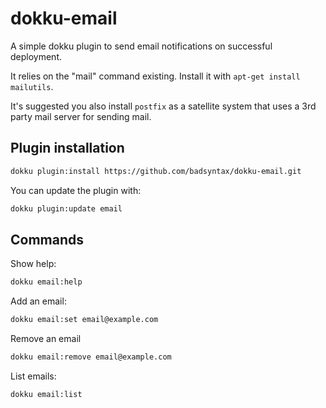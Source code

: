 # dokku-email

A simple dokku plugin to send email notifications on successful deployment.

It relies on the "mail" command existing. Install it with `apt-get install mailutils`.

It's suggested you also install `postfix` as a satellite system that uses a 3rd party mail server for sending mail.

## Plugin installation

```sh
dokku plugin:install https://github.com/badsyntax/dokku-email.git
```

You can update the plugin with:

```sh
dokku plugin:update email
```

## Commands

Show help:

```sh
dokku email:help
```

Add an email:

```sh
dokku email:set email@example.com
```

Remove an email

```sh
dokku email:remove email@example.com
```

List emails:

```sh
dokku email:list
```
